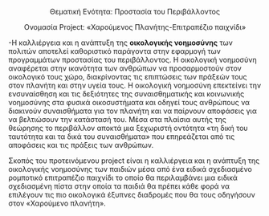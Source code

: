 <p align="center"> 
Θεματική Ενότητα: Προστασία του Περιβάλλοντος 
</p>
<p align="center"> 
Ονομασία Project: «Χαρούμενος Πλανήτης-Επιτραπέζιο παιχνίδι» 
</p>



-Η καλλιέργεια και η ανάπτυξη της **οικολογικής νοημοσύνης** των πολιτών  αποτελεί καθοριστικό παράγοντα στην εφαρμογή των προγραμμάτων προστασίας του περιβάλλοντος. Η οικολογική νοημοσύνη αναφέρεται στην ικανότητα των ανθρώπων να προσαρμοστούν στον οικολογικό τους χώρο, διακρίνοντας τις επιπτώσεις των πράξεών τους στον πλανήτη και στην υγεία τους. Η οικολογική νοημοσύνη επεκτείνει την ενσυναίσθηση και τις δεξιότητες της συναισθηματικής και κοινωνικής νοημοσύνης στα φυσικά οικοσυστήματα  και οδηγεί τους ανθρώπους να διακινούν συναισθήματα για τον πλανήτη και να παίρνουν αποφάσεις για να βελτιώσουν την κατάστασή του. Μέσα στα πλαίσια αυτής της θεώρησης το περιβάλλον αποκτά μια ξεχωριστή οντότητα «τη δική του ταυτότητα και τα δικά του συναισθήματα» που επηρεάζεται από τις αποφάσεις και τις πράξεις των ανθρώπων. 

Σκοπός του προτεινόμενου project είναι η καλλιέργεια και η ανάπτυξη της οικολογικής νοημοσύνης των παιδιών μέσα από ένα ειδικά σχεδιασμένο ρομποτικό επιτραπέζιο παιχνίδι το οποίο θα περιλαμβάνει μια ειδικά σχεδιασμένη πίστα στην οποία τα παιδιά θα πρέπει κάθε φορά να επιλέγουν τις πιο οικολογικά έξυπνες διαδρομές που θα τους οδηγήσουν στον «Χαρούμενο πλανήτη».  
